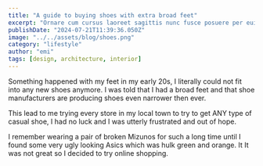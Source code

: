 ```yaml
---
title: "A guide to buying shoes with extra broad feet"
excerpt: "Ornare cum cursus laoreet sagittis nunc fusce posuere per euismod dis vehicula a, semper fames lacus maecenas dictumst pulvinar neque enim non potenti. Torquent hac sociosqu eleifend potenti."
publishDate: "2024-07-21T11:39:36.050Z"
image: "../../assets/blog/shoes.png"
category: "lifestyle"
author: "emi"
tags: [design, architecture, interior]
---
```


Something happened with my feet in my early 20s, I literally could not fit into any new shoes anymore. I was told that I had a broad feet and that shoe manufacturers are producing shoes even narrower then ever.

This lead to me trying every store in my local town to try to get ANY type of casual shoe, I had no luck and I was utterly frustrated and out of hope.

I remember wearing a pair of broken Mizunos for such a long time until I found some very ugly looking Asics which was hulk green and orange. It It was not great so I decided to try online shopping.




